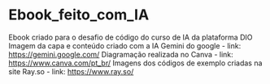 # Ebook_feito_com_IA
Ebook criado para o desafio de código do curso de IA da plataforma DIO
Imagem da capa e conteúdo criado com a IA Gemini do google - link: https://gemini.google.com/
Diagramação realizada no Canva - link: https://www.canva.com/pt_br/
Imagens dos códigos de exemplo criadas na site Ray.so - link: https://www.ray.so/
